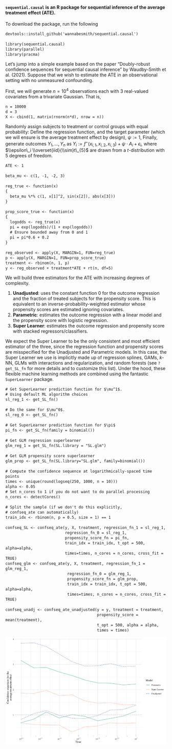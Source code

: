 #### `sequential.causal` is an R package for sequential inference of the average treatment effect (ATE).

To download the package, run the following

    devtools::install_github('wannabesmith/sequential.causal')

    library(sequential.causal)
    library(parallel)
    library(pracma)

Let’s jump into a simple example based on the paper “Doubly-robust
confidence sequences for sequential causal inference” by Waudby-Smith et
al. (2021). Suppose that we wish to estimate the ATE in an observational
setting with no unmeasured confounding.

First, we will generate *n* = 10<sup>4</sup> observations each with 3
real-valued covariates from a trivariate Gaussian. That is,

    n = 10000
    d = 3
    X <- cbind(1, matrix(rnorm(n*d), nrow = n))

Randomly assign subjects to treatment or control groups with equal
probability: Define the regression function, and the target parameter
(which we will ensure is the average treatment effect by design),
*ψ* := 1,
Finally, generate outcomes *Y*<sub>1</sub>, …, *Y*<sub>*n*</sub> as
*Y*<sub>*i*</sub> := *f*<sup>⋆</sup>(*x*<sub>*i*, 1</sub>, *x*<sub>*i*, 2</sub>, *x*<sub>*i*, 3</sub>) + *ψ* ⋅ *A*<sub>*i*</sub> + *ϵ*<sub>*i*</sub>,
where $\\epsilon\_i \\overset{iid}{\\sim}t\_{5}$ are drawn from a
*t*-distribution with 5 degrees of freedom.

    ATE <- 1

    beta_mu <- c(1, -1, -2, 3)

    reg_true <- function(x)
    {
      beta_mu %*% c(1, x[1]^2, sin(x[2]), abs(x[3]))
    }

    prop_score_true <- function(x)
    {
      logodds <- reg_true(x)
      pi = exp(logodds)/(1 + exp(logodds))
      # Ensure bounded away from 0 and 1
      pi = pi*0.6 + 0.2
    }

    reg_observed <- apply(X, MARGIN=1, FUN=reg_true)
    p <- apply(X, MARGIN=1, FUN=prop_score_true)
    treatment <- rbinom(n, 1, p)
    y <- reg_observed + treatment*ATE + rt(n, df=5)

We will build three estimators for the ATE with increasing degrees of
complexity.

1.  **Unadjusted**: uses the constant function 0 for the outcome
    regression and the fraction of treated subjects for the propensity
    score. This is equivalent to an inverse-probability-weighted
    estimator whose propensity scores are estimated ignoring covariates.
2.  **Parametric**: estimates the outcome regression with a linear model
    and the propensity score with logistic regression.
3.  **Super Learner**: estimates the outcome regression and propensity
    score with stacked regressors/classifiers.

We expect the Super Learner to be the only consistent and most efficient
estimator of the three, since the regression function and propensity
scores are misspecified for the Unadjusted and Parametric models. In
this case, the Super Learner we use is implicitly made up of regression
splines, GAMs, *k*-NN, GLMs with interactions and regularization, and
random forests (see `?get_SL_fn` for more details and to customize this
list). Under the hood, these flexible machine learning methods are
combined using the fantastic `SuperLearner` package.

    # Get SuperLearner prediction function for $\mu^1$.
    # Using default ML algorithm choices
    sl_reg_1 <- get_SL_fn()

    # Do the same for $\mu^0$.
    sl_reg_0 <- get_SL_fn()

    # Get SuperLearner prediction function for $\pi$
    pi_fn <- get_SL_fn(family = binomial())

    # Get GLM regression superlearner
    glm_reg_1 = get_SL_fn(SL.library = "SL.glm")

    # Get GLM propensity score superlearner
    glm_prop <- get_SL_fn(SL.library="SL.glm", family=binomial())

    # Compute the confidence sequence at logarithmically-spaced time points
    times <- unique(round(logseq(250, 1000, n = 10)))
    alpha <- 0.05
    # Set n_cores to 1 if you do not want to do parallel processing
    n_cores <- detectCores()

    # Split the sample (if we don't do this explicitly,
    # confseq_ate can automatically)
    train_idx <- rbinom(n, p = 0.5, size = 1) == 1

    confseq_SL <- confseq_ate(y, X, treatment, regression_fn_1 = sl_reg_1,
                              regression_fn_0 = sl_reg_1,
                              propensity_score_fn = pi_fn,
                              train_idx = train_idx, t_opt = 500, alpha=alpha,
                              times=times, n_cores = n_cores, cross_fit = TRUE)
    confseq_glm <- confseq_ate(y, X, treatment, regression_fn_1 = glm_reg_1,
                               regression_fn_0 = glm_reg_1,
                               propensity_score_fn = glm_prop,
                               train_idx = train_idx, t_opt = 500, alpha=alpha,
                               times=times, n_cores = n_cores, cross_fit = TRUE)

    confseq_unadj <- confseq_ate_unadjusted(y = y, treatment = treatment,
                                            propensity_score = mean(treatment),
                                            t_opt = 500, alpha = alpha,
                                            times = times)

![](Guide_to_sequential_causal_files/figure-markdown_strict/unnamed-chunk-6-1.png)
